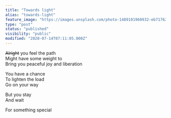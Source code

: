 ```yaml
---
title: "Towards light"
alias: "towards-light"
feature_image: "https://images.unsplash.com/photo-1489101960932-eb71762e6bc8?ixlib=rb-1.2.1&q=80&fm=jpg&crop=entropy&cs=tinysrgb&w=2000&fit=max&ixid=eyJhcHBfaWQiOjExNzczfQ"
type: "post"
status: "published"
visibility: "public"
modified: "2020-07-14T07:11:05.000Z"
---
```


<p><s>Alright</s> you feel the path<br>Might have some weight to<br>Bring you peaceful joy and liberation</p><p>You have a chance<br>To lighten the load<br>Go on your way</p><p>But you stay<br>And wait</p><p>For something special</p>
